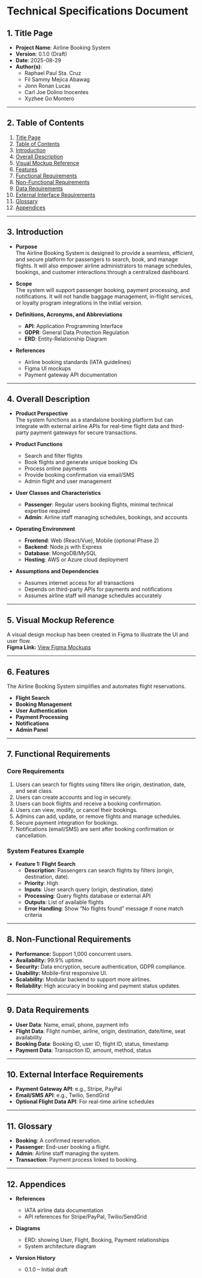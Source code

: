 # Technical Specifications Document

## 1. Title Page
- **Project Name**: Airline Booking System  
- **Version**: 0.1.0 (Draft)  
- **Date**: 2025-08-29  
- **Author(s)**:  
  - Raphael Paul Sta. Cruz  
  - Fil Sammy Mejica Abawag  
  - Jonn Ronan Lucas  
  - Carl Joe Dolino Inocentes  
  - Xyzhee Go Montero  

---

## 2. Table of Contents
1. [Title Page](#1-title-page)  
2. [Table of Contents](#2-table-of-contents)  
3. [Introduction](#3-introduction)  
4. [Overall Description](#4-overall-description)  
5. [Visual Mockup Reference](#5-visual-mockup-reference)  
6. [Features](#6-features)  
7. [Functional Requirements](#7-functional-requirements)  
8. [Non-Functional Requirements](#8-non-functional-requirements)  
9. [Data Requirements](#9-data-requirements)  
10. [External Interface Requirements](#10-external-interface-requirements)  
11. [Glossary](#11-glossary)  
12. [Appendices](#12-appendices)  

---

## 3. Introduction
- **Purpose**  
  The Airline Booking System is designed to provide a seamless, efficient, and secure platform for passengers to search, book, and manage flights. It will also empower airline administrators to manage schedules, bookings, and customer interactions through a centralized dashboard.  

- **Scope**  
  The system will support passenger booking, payment processing, and notifications. It will not handle baggage management, in-flight services, or loyalty program integrations in the initial version.  

- **Definitions, Acronyms, and Abbreviations**  
  - **API**: Application Programming Interface  
  - **GDPR**: General Data Protection Regulation  
  - **ERD**: Entity-Relationship Diagram  

- **References**  
  - Airline booking standards (IATA guidelines)  
  - Figma UI mockups  
  - Payment gateway API documentation  

---

## 4. Overall Description
- **Product Perspective**  
  The system functions as a standalone booking platform but can integrate with external airline APIs for real-time flight data and third-party payment gateways for secure transactions.  

- **Product Functions**  
  - Search and filter flights  
  - Book flights and generate unique booking IDs  
  - Process online payments  
  - Provide booking confirmation via email/SMS  
  - Admin flight and user management  

- **User Classes and Characteristics**  
  - **Passenger**: Regular users booking flights, minimal technical expertise required  
  - **Admin**: Airline staff managing schedules, bookings, and accounts  

- **Operating Environment**  
  - **Frontend**: Web (React/Vue), Mobile (optional Phase 2)  
  - **Backend**: Node.js with Express  
  - **Database**: MongoDB/MySQL  
  - **Hosting**: AWS or Azure cloud deployment  

- **Assumptions and Dependencies**  
  - Assumes internet access for all transactions  
  - Depends on third-party APIs for payments and notifications  
  - Assumes airline staff will manage schedules accurately  

---

## 5. Visual Mockup Reference
A visual design mockup has been created in Figma to illustrate the UI and user flow.  
**Figma Link:** [View Figma Mockups](https://www.figma.com/design/SzaMYCbWyyuLVhagLi4e59/Side-Project--Airline-Booking-Application?node-id=0-1&t=NFgnY95TOPvD2MJ0-1)  

---

## 6. Features
The Airline Booking System simplifies and automates flight reservations.  

- **Flight Search**  
- **Booking Management**  
- **User Authentication**  
- **Payment Processing**  
- **Notifications**  
- **Admin Panel**  

---

## 7. Functional Requirements

### Core Requirements
1. Users can search for flights using filters like origin, destination, date, and seat class.  
2. Users can create accounts and log in securely.  
3. Users can book flights and receive a booking confirmation.  
4. Users can view, modify, or cancel their bookings.  
5. Admins can add, update, or remove flights and manage schedules.  
6. Secure payment integration for bookings.  
7. Notifications (email/SMS) are sent after booking confirmation or cancellation.  

### System Features Example
- **Feature 1: Flight Search**  
  - **Description**: Passengers can search flights by filters (origin, destination, date).  
  - **Priority**: High  
  - **Inputs**: User search query (origin, destination, date)  
  - **Processing**: Query flights database or external API  
  - **Outputs**: List of available flights  
  - **Error Handling**: Show “No flights found” message if none match criteria  

---

## 8. Non-Functional Requirements
- **Performance:** Support 1,000 concurrent users.  
- **Availability:** 99.9% uptime.  
- **Security:** Data encryption, secure authentication, GDPR compliance.  
- **Usability:** Mobile-first responsive UI.  
- **Scalability:** Modular backend to support more airlines.  
- **Reliability:** High accuracy in booking and payment status updates.  

---

## 9. Data Requirements
- **User Data**: Name, email, phone, payment info  
- **Flight Data**: Flight number, airline, origin, destination, date/time, seat availability  
- **Booking Data**: Booking ID, user ID, flight ID, status, timestamp  
- **Payment Data**: Transaction ID, amount, method, status  

---

## 10. External Interface Requirements
- **Payment Gateway API**: e.g., Stripe, PayPal  
- **Email/SMS API**: e.g., Twilio, SendGrid  
- **Optional Flight Data API**: For real-time airline schedules  

---

## 11. Glossary
- **Booking**: A confirmed reservation.  
- **Passenger**: End-user booking a flight.  
- **Admin**: Airline staff managing the system.  
- **Transaction**: Payment process linked to booking.  

---

## 12. Appendices
- **References**  
  - IATA airline data documentation  
  - API references for Stripe/PayPal, Twilio/SendGrid  

- **Diagrams**  
  - ERD: showing User, Flight, Booking, Payment relationships  
  - System architecture diagram  

- **Version History**  
  - 0.1.0 – Initial draft  

